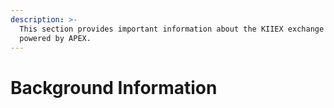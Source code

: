 ```yaml
---
description: >-
  This section provides important information about the KIIEX exchange software
  powered by APEX.
---
```


# Background Information

